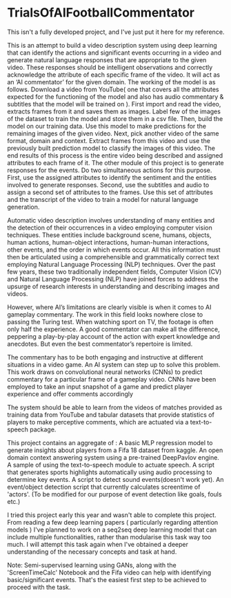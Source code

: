 # TrialsOfAIFootballCommentator
This isn't a fully developed project, and I've just put it here for my reference.

This is an attempt to build a video description system using deep learning that can identify the actions and significant events occurring in a video and generate natural language responses that are appropriate to the given video. These responses should be intelligent observations and correctly acknowledge the attribute of each specific frame of the video. It will act as an ‘AI commentator’ for the given domain. The working of the model is as follows. Download a video from YouTube( one that covers all the attributes expected for the functioning of the model and also has audio commentary & subtitles that the model will be trained on ). First import and read the video, extracts frames from it and saves them as images. Label few of the images of the dataset to train the model and store them in a csv file. Then, build the model on our training data. Use this model to make predictions for the remaining images of the given video. Next, pick another video of the same format, domain and context. Extract frames from this video and use the previously built prediction model to classify the images of this video. The end results of this process is the entire video being described and assigned attributes to each frame of it. The other module of this project is to generate responses for the events. Do two simultaneous actions for this purpose. First, use the assigned attributes to identify the sentiment and the entities involved to generate responses. Second, use the subtitles and audio to assign a second set of attributes to the frames. Use this set of attributes and the transcript of the video to train a model for natural language generation.

Automatic video description involves understanding of many entities and the detection of their occurrences in a video employing computer vision techniques. These entities include background scene, humans, objects, human actions, human-object interactions, human-human interactions, other events, and the order in which events occur. All this information must then be articulated using a comprehensible and grammatically correct text employing Natural Language Processing (NLP) techniques. Over the past few years, these two traditionally independent fields, Computer Vision (CV) and Natural Language Processing (NLP) have joined forces to address the upsurge of research interests in understanding and describing images and videos.

However, where AI’s limitations are clearly visible is when it comes to AI gameplay commentary. The work in this field looks nowhere close to passing the Turing test. When watching sport on TV, the footage is often only half the experience. A good commentator can make all the difference, peppering a play-by-play account of the action with expert knowledge and anecdotes. But even the best commentator’s repertoire is limited. 
 
The commentary has to be both engaging and instructive at different situations in a video game. An AI system can step up to solve this problem. This work draws on convolutional neural networks (CNNs) to predict commentary for a particular frame of a gameplay video. CNNs have been employed to take an input snapshot of a game and predict player experience and offer comments accordingly

The system should be able to learn from the videos of matches provided as training data from YouTube and tabular datasets that provide statistics of players to make perceptive comments, which are actuated via a text-to-speech package. 

This project contains an aggregate of :
A basic MLP regression model to generate insights about players from a Fifa 18 dataset from kaggle.
An open domain context answering system using a pre-trained DeepPavlov engine.
A sample of using the text-to-speech module to actuate speech.
A script that generates sports highlights automatically using audio processing to determine key events.
A script to detect sound events(doesn't work yet).
An event/object detection script that currently calculates screentime of 'actors'. (To be modified for our purpose of event detection like goals, fouls etc.)

I tried this project early this year and wasn't able to complete this project. From reading a few deep learning papers ( particularly regarding attention models ) I've planned to work on a seq2seq deep learning model that can include multiple functionalities, rather than modularise this task way too much. I will attempt this task again when I've obtained a deeper understanding of the necessary concepts and task at hand.

Note: Semi-supervised learning using GANs, along with the 'ScreenTimeCalc' Notebook and the Fifa video can help with identifying basic/significant events. That's the easiest first step to be achieved to proceed with the task.
